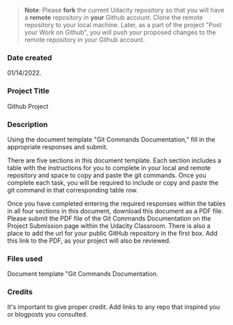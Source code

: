 >**Note**: Please **fork** the current Udacity repository so that you will have a **remote** repository in **your** Github account. Clone the remote repository to your local machine. Later, as a part of the project "Post your Work on Github", you will push your proposed changes to the remote repository in your Github account.

### Date created
01/14/2022.

### Project Title
Github Project

### Description
Using the document template "Git Commands Documentation," fill in the appropriate responses and submit.

There are five sections in this document template. 
Each section includes a table with the instructions for you to complete in your local and remote repository and space to copy and paste the git commands. 
Once you complete each task, you will be required to include or copy and paste the git command in that corresponding table row.

Once you have completed entering the required responses within the tables in all four sections in this document, 
download this document as a PDF file. Please submit the PDF file of the Git Commands Documentation on the Project Submission page within the Udacity Classroom. 
There is also a place to add the url for your public GitHub repository in the first box. Add this link to the PDF, as your project will also be reviewed.

### Files used
Document template "Git Commands Documentation.

### Credits
It's important to give proper credit. Add links to any repo that inspired you or blogposts you consulted.


